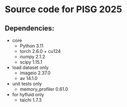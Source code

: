 # Source code for PISG 2025

## Dependencies:

- core
  - Python 3.11
  - torch 2.6.0 + cu124
  - numpy 2.1.2
  - scipy 1.15.1
- load dataset only
  - imageio 2.37.0
  - av 14.1.0
- unit tests only
  - memory_profiler 0.61.0
- for hyfluid only
  - taichi 1.7.3